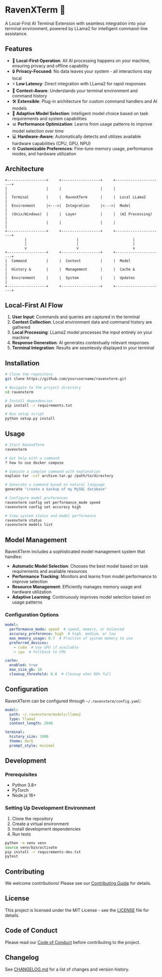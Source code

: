 # RavenXTerm 🦅

A Local-First AI Terminal Extension with seamless integration into your terminal environment, powered by LLama2 for intelligent command-line assistance.

## Features

- 🚀 **Local-First Operation**: All AI processing happens on your machine, ensuring privacy and offline capability
- 🔒 **Privacy-Focused**: No data leaves your system - all interactions stay local
- ⚡ **Low Latency**: Direct integration with LLama2 for rapid responses
- 🧠 **Context-Aware**: Understands your terminal environment and command history
- 🛠️ **Extensible**: Plug-in architecture for custom command handlers and AI models
- 🎯 **Adaptive Model Selection**: Intelligent model choice based on task requirements and system capabilities
- 📊 **Performance Optimization**: Learns from usage patterns to improve model selection over time
- 💻 **Hardware-Aware**: Automatically detects and utilizes available hardware capabilities (CPU, GPU, NPU)
- ⚙️ **Customizable Preferences**: Fine-tune memory usage, performance modes, and hardware utilization

## Architecture

```ascii
+------------------+     +------------------+     +----------------------+
|                  |     |                  |     |                      |
|  Terminal        |     |  RavenXTerm      |     |  Local LLama2       |
|  Environment     |<--->|  Integration     |<--->|  Model              |
|  (Unix/Windows)  |     |  Layer           |     |  (AI Processing)    |
|                  |     |                  |     |                      |
+------------------+     +------------------+     +----------------------+
         |                       |                         |
         |                       |                         |
         v                       v                         v
+------------------+     +------------------+     +----------------------+
|  Command         |     |  Context         |     |  Model              |
|  History &       |     |  Management      |     |  Cache &            |
|  Environment     |     |  System          |     |  Updates            |
+------------------+     +------------------+     +----------------------+

```

## Local-First AI Flow

1. **User Input**: Commands and queries are captured in the terminal
2. **Context Collection**: Local environment data and command history are gathered
3. **Local Processing**: LLama2 model processes the input entirely on your machine
4. **Response Generation**: AI generates contextually relevant responses
5. **Terminal Integration**: Results are seamlessly displayed in your terminal

## Installation

```bash
# Clone the repository
git clone https://github.com/yourusername/ravenxterm.git

# Navigate to the project directory
cd ravenxterm

# Install dependencies
pip install -r requirements.txt

# Run setup script
python setup.py install
```

## Usage

```bash
# Start RavenXTerm
ravenxterm

# Get help with a command
? how to use docker compose

# Execute a complex command with explanation
explain tar -czf archive.tar.gz /path/to/directory

# Generate a command based on natural language
generate "create a backup of my MySQL database"

# Configure model preferences
ravenxterm config set performance_mode speed
ravenxterm config set accuracy high

# View system status and model performance
ravenxterm status
ravenxterm models list
```

## Model Management

RavenXTerm includes a sophisticated model management system that handles:

- **Automatic Model Selection**: Chooses the best model based on task requirements and available resources
- **Performance Tracking**: Monitors and learns from model performance to improve selection
- **Resource Management**: Efficiently manages memory usage and hardware utilization
- **Adaptive Learning**: Continuously improves model selection based on usage patterns

### Configuration Options

```yaml
model:
  performance_mode: speed  # speed, memory, or balanced
  accuracy_preference: high  # high, medium, or low
  max_memory_usage: 0.7  # Fraction of system memory to use
  preferred_devices:
    - cuda  # Use GPU if available
    - cpu  # Fallback to CPU

cache:
  enabled: true
  max_size_gb: 10
  cleanup_threshold: 0.8  # Cleanup when 80% full
```

## Configuration

RavenXTerm can be configured through `~/.ravenxterm/config.yaml`:

```yaml
model:
  path: ~/.ravenxterm/models/llama2
  type: llama2
  context_length: 2048

terminal:
  history_size: 1000
  theme: dark
  prompt_style: minimal
```

## Development

### Prerequisites

- Python 3.8+
- PyTorch
- Node.js 16+

### Setting Up Development Environment

1. Clone the repository
2. Create a virtual environment
3. Install development dependencies
4. Run tests

```bash
python -m venv venv
source venv/bin/activate
pip install -r requirements-dev.txt
pytest
```

## Contributing

We welcome contributions! Please see our [Contributing Guide](CONTRIBUTING.md) for details.

## License

This project is licensed under the MIT License - see the [LICENSE](LICENSE) file for details.

## Code of Conduct

Please read our [Code of Conduct](CODE_OF_CONDUCT.md) before contributing to the project.

## Changelog

See [CHANGELOG.md](CHANGELOG.md) for a list of changes and version history.
